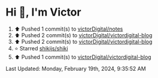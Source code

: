 <h1>Hi 👋, I'm Victor </h1>

<!--RECENT_ACTIVITY:start-->
1. ⬆️ Pushed 1 commit(s) to [victorDigital/notes](https://github.com/victorDigital/notes)<br>
2. ⬆️ Pushed 2 commit(s) to [victorDigital/victordigital-blog](https://github.com/victorDigital/victordigital-blog)<br>
3. ⬆️ Pushed 2 commit(s) to [victorDigital/victordigital-blog](https://github.com/victorDigital/victordigital-blog)<br>
4. ⭐ Starred [shikijs/shiki](https://github.com/shikijs/shiki)<br>
5. ⬆️ Pushed 1 commit(s) to [victorDigital/victordigital-blog](https://github.com/victorDigital/victordigital-blog)<br>
<!--RECENT_ACTIVITY:end-->

<!--RECENT_ACTIVITY:last_update-->
Last Updated: Monday, February 19th, 2024, 9:35:52 AM
<!--RECENT_ACTIVITY:last_update_end-->
